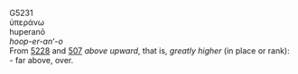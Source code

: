 G5231  
ὑπεράνω  
huperanō  
*hoop-er-an‘-o*  
From [5228](g5228) and [507](g0507) *above* *upward*, that is, *greatly*
*higher* (in place or rank): - far above, over.  
